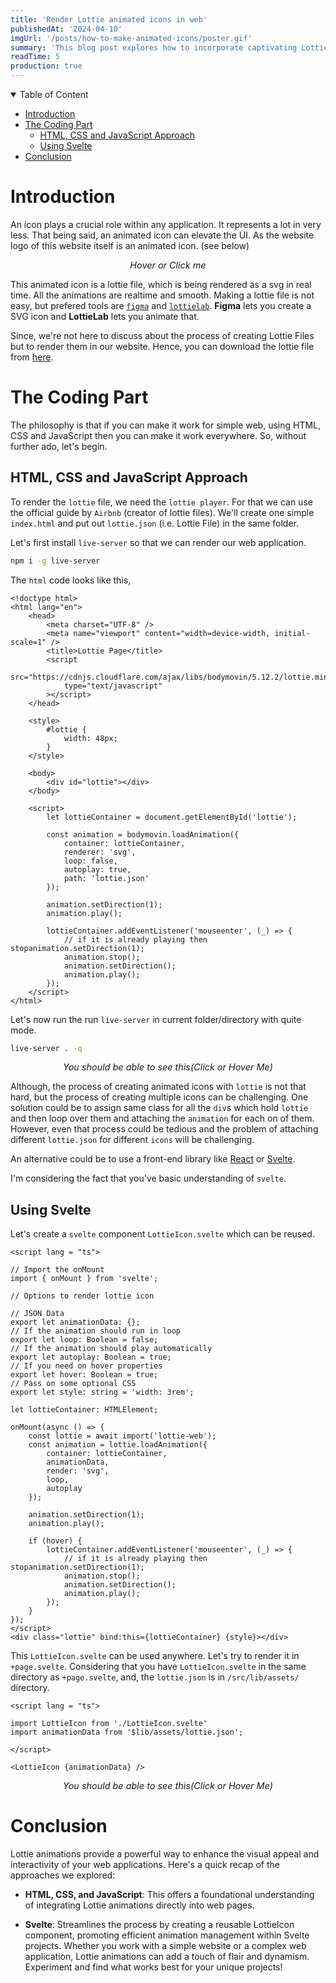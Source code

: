 ```yaml
---
title: 'Render Lottie animated icons in web'
publishedAt: '2024-04-10'
imgUrl: '/posts/how-to-make-animated-icons/poster.gif'
summary: 'This blog post explores how to incorporate captivating Lottie animations into your web projects. Learn techniques using both basic HTML, CSS, and JavaScript, and streamlined integration with a reusable Svelte component.'
readTime: 5
production: true
---
```


<script>
	import LottieIcon from '$lib/components/custom/lottie.svelte';
	import animationData from '$lib/assets/logo.json';
</script>

<details open>
  <summary>Table of Content</summary>

<!--toc:start-->

- [Introduction](#introduction)
- [The Coding Part](#the-coding-part)
  - [HTML, CSS and JavaScript Approach](#html-css-and-javascript-approach)
  - [Using Svelte](#using-svelte)
- [Conclusion](#conclusion)
<!--toc:end-->

</details>

# Introduction

An icon plays a crucial role within any application.
It represents a lot in very less. That being said,
an animated icon can elevate the UI. As the website logo of
this website itself is an animated icon. (see below)

<center>
    <LottieIcon {animationData}/>
    <em style="font-size: 0.9rem">Hover or Click me</em>
</center>

This animated icon is a lottie file, which is being rendered as
a svg in real time. All the animations are realtime and smooth.
Making a lottie file is not easy, but prefered tools are [`figma`](https://www.figma.com)
and [`lottielab`](https://www.lottielab.com/). **Figma** lets you create a SVG icon
and **LottieLab** lets you animate that.

Since, we're not here to discuss about the process of creating Lottie Files
but to render them in our website. Hence, you can download the lottie file from <a href="/blob/lottie.json" download="lottie.json">here</a>.

# The Coding Part

The philosophy is that if you can make it work for simple web, using HTML, CSS and JavaScript
then you can make it work everywhere. So, without further ado, let's begin.

## HTML, CSS and JavaScript Approach

To render the `lottie` file, we need the `lottie player`. For that we can use
the official guide by `Airbnb` (creator of lottie files). We'll create one simple
`index.html` and put out `lottie.json` (i.e. Lottie File) in the same folder.

Let's first install `live-server` so that we can render our web application.

```sh
npm i -g live-server
```

The `html` code looks like this,

```html{f[index.html]}
<!doctype html>
<html lang="en">
	<head>
		<meta charset="UTF-8" />
		<meta name="viewport" content="width=device-width, initial-scale=1" />
		<title>Lottie Page</title>
		<script
			src="https://cdnjs.cloudflare.com/ajax/libs/bodymovin/5.12.2/lottie.min.js"
			type="text/javascript"
		></script>
	</head>

	<style>
		#lottie {
			width: 48px;
		}
	</style>

	<body>
		<div id="lottie"></div>
	</body>

	<script>
		let lottieContainer = document.getElementById('lottie');

		const animation = bodymovin.loadAnimation({
			container: lottieContainer,
			renderer: 'svg',
			loop: false,
			autoplay: true,
			path: 'lottie.json'
		});

		animation.setDirection(1);
		animation.play();

		lottieContainer.addEventListener('mouseenter', (_) => {
			// if it is already playing then stopanimation.setDirection(1);
			animation.stop();
			animation.setDirection();
			animation.play();
		});
	</script>
</html>
```

Let's now run the run `live-server` in current folder/directory with quite mode.

```sh
live-server . -q
```

<center>
    <LottieIcon {animationData}/>
    <em style="font-size: 0.9rem">You should be able to see this(Click or Hover Me)</em>
</center>

Although, the process of creating animated icons with `lottie` is not that hard,
but the process of creating multiple icons can be challenging. One solution
could be to assign same class for all the `div`s which hold `lottie` and then
loop over them and attaching the `animation` for each on of them. However, even that process
could be tedious and the problem of attaching different `lottie.json` for different
`icons` will be challenging.

An alternative could be to use a front-end library like [React](https://react.dev/) or [Svelte](https://svelte.dev/).

I'm considering the fact that you've basic understanding of `svelte`.

## Using Svelte

Let's create a `svelte` component `LottieIcon.svelte` which can be reused.

```svelte{%h[34-41]%f[LottieIcon.svelte]}
<script lang = "ts">

// Import the onMount
import { onMount } from 'svelte';

// Options to render lottie icon

// JSON Data
export let animationData: {};
// If the animation should run in loop
export let loop: Boolean = false;
// If the animation should play automatically
export let autoplay: Boolean = true;
// If you need on hover properties
export let hover: Boolean = true;
// Pass on some optional CSS
export let style: string = 'width: 3rem';

let lottieContainer: HTMLElement;

onMount(async () => {
    const lottie = await import('lottie-web');
    const animation = lottie.loadAnimation({
        container: lottieContainer,
        animationData,
        render: 'svg',
        loop,
        autoplay
    });

    animation.setDirection(1);
    animation.play();

    if (hover) {
        lottieContainer.addEventListener('mouseenter', (_) => {
            // if it is already playing then stopanimation.setDirection(1);
            animation.stop();
            animation.setDirection();
            animation.play();
        });
    }
});
</script>
<div class="lottie" bind:this={lottieContainer} {style}></div>

```

This `LottieIcon.svelte` can be used anywhere. Let's try to render it in
`+page.svelte`. Considering that you have `LottieIcon.svelte` in the same
directory as `+page.svelte`, and, the `lottie.json` is in `/src/lib/assets/`
directory.

```svelte
<script lang = "ts">

import LottieIcon from './LottieIcon.svelte'
import animationData from '$lib/assets/lottie.json';

</script>

<LottieIcon {animationData} />

```

<center>
    <LottieIcon {animationData}/>
    <em style="font-size: 0.9rem">You should be able to see this(Click or Hover Me)</em>
</center>

# Conclusion

Lottie animations provide a powerful way to enhance the visual appeal and interactivity of your web applications. Here's a quick recap of the approaches we explored:

- **HTML, CSS, and JavaScript**: This offers a foundational understanding of integrating Lottie animations directly into web pages.

- **Svelte**: Streamlines the process by creating a reusable LottieIcon component, promoting efficient animation management within Svelte projects.
  Whether you work with a simple website or a complex web application, Lottie animations can add a touch of flair and dynamism. Experiment and find what works best for your unique projects!
